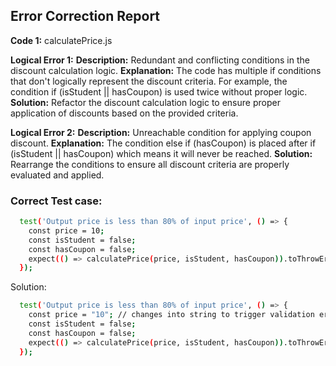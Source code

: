 ## Error Correction Report

**Code 1:** calculatePrice.js

**Logical Error 1:**
**Description:** Redundant and conflicting conditions in the discount calculation logic.
**Explanation:** The code has multiple if conditions that don't logically represent the discount criteria. For example, the condition if (isStudent || hasCoupon) is used twice without proper logic.
**Solution:** Refactor the discount calculation logic to ensure proper application of discounts based on the provided criteria.

**Logical Error 2:**
**Description:** Unreachable condition for applying coupon discount.
**Explanation:** The condition else if (hasCoupon) is placed after if (isStudent || hasCoupon) which means it will never be reached.
**Solution:** Rearrange the conditions to ensure all discount criteria are properly evaluated and applied.

### Correct Test case:

```bash
  test('Output price is less than 80% of input price', () => {
    const price = 10;
    const isStudent = false;
    const hasCoupon = false;
    expect(() => calculatePrice(price, isStudent, hasCoupon)).toThrowError("Invalid price: Price must be a positive number.");
  });
```

Solution:

```bash
  test('Output price is less than 80% of input price', () => {
    const price = "10"; // changes into string to trigger validation error.
    const isStudent = false;
    const hasCoupon = false;
    expect(() => calculatePrice(price, isStudent, hasCoupon)).toThrowError("Invalid price: Price must be a positive number.");
  });


```